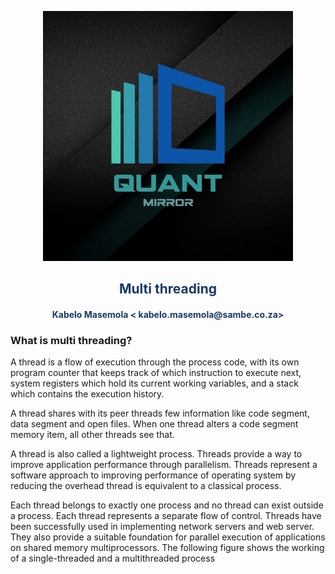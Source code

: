 <p align="center" style="background-color:"><img src="../assets/logo.jpeg"  width="400"></p><p align="center"><h2 style="color: #193967; text-align: center">
    Multi threading
</h2></p>
<p align="center"><h4 style="color: #193967; text-align: center">
    Kabelo Masemola < kabelo.masemola@sambe.co.za>
</h4></p>






### What is multi threading?
A thread is a flow of execution through the process code, with its own program counter that keeps track of which instruction to execute next, system registers which hold its current working variables, and a stack which contains the execution history.

A thread shares with its peer threads few information like code segment, data segment and open files. When one thread alters a code segment memory item, all other threads see that.

A thread is also called a lightweight process. Threads provide a way to improve application performance through parallelism. Threads represent a software approach to improving performance of operating system by reducing the overhead thread is equivalent to a classical process.

Each thread belongs to exactly one process and no thread can exist outside a process. Each thread represents a separate flow of control. Threads have been successfully used in implementing network servers and web server. They also provide a suitable foundation for parallel execution of applications on shared memory multiprocessors. The following figure shows the working of a single-threaded and a multithreaded process
